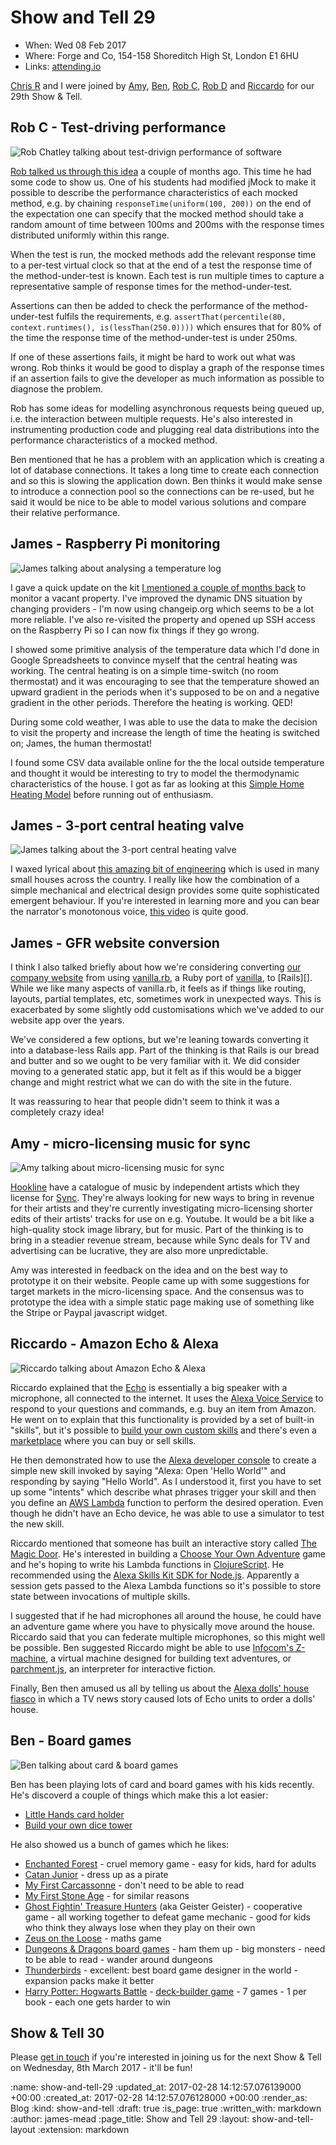 Show and Tell 29
================

* When: Wed 08 Feb 2017
* Where: Forge and Co, 154-158 Shoreditch High St, London E1 6HU
* Links: [attending.io][attending-io-show-and-tell-29]

[Chris R][chris-roos] and I were joined by [Amy][amy-wagner], [Ben][ben-griffiths], [Rob C][rob-chatley], [Rob D][rob-dupuis] and [Riccardo][riccardo-cambiassi] for our 29th Show & Tell.

[attending-io-show-and-tell-29]: https://attending.io/events/gfr-show-and-tell-29/
[chris-roos]: /chris-roos
[amy-wagner]: http://amyeee.com/
[ben-griffiths]: https://twitter.com/beng
[rob-chatley]: https://www.doc.ic.ac.uk/~rbc/
[rob-dupuis]: https://github.com/robd
[riccardo-cambiassi]: https://github.com/bru

## Rob C - Test-driving performance

![Rob Chatley talking about test-drivign performance of software](/images/blog/2017-02-08-show-and-tell-29-rob-chatley.jpg)

[Rob talked us through this idea][performance-testing-with-mocks] a couple of months ago. This time he had some code to show us. One of his students had modified jMock to make it possible to describe the performance characteristics of each mocked method, e.g. by chaining `responseTime(uniform(100, 200))` on the end of the expectation one can specify that the mocked method should take a random amount of time between 100ms and 200ms with the response times distributed uniformly within this range.

When the test is run, the mocked methods add the relevant response time to a per-test virtual clock so that at the end of a test the response time of the method-under-test is known. Each test is run multiple times to capture a representative sample of response times for the method-under-test.

Assertions can then be added to check the performance of the method-under-test fulfils the requirements, e.g. `assertThat(percentile(80, context.runtimes(), is(lessThan(250.0))))` which ensures that for 80% of the time the response time of the method-under-test is under 250ms.

If one of these assertions fails, it might be hard to work out what was wrong. Rob thinks it would be good to display a graph of the response times if an assertion fails to give the developer as much information as possible to diagnose the problem.

Rob has some ideas for modelling asynchronous requests being queued up, i.e. the interaction between multiple requests. He's also interested in instrumenting production code and plugging real data distributions into the performance characteristics of a mocked method.

Ben mentioned that he has a problem with an application which is creating a lot of database connections. It takes a long time to create each connection and so this is slowing the application down. Ben thinks it would make sense to introduce a connection pool so the connections can be re-used, but he said it would be nice to be able to model various solutions and compare their relative performance.

[performance-testing-with-mocks]: /show-and-tell-27#rob-c---performance-testing-with-mocks


## James - Raspberry Pi monitoring

![James talking about analysing a temperature log](/images/blog/2017-02-08-show-and-tell-29-james-rpi-monitoring.jpg)

I gave a quick update on the kit [I mentioned a couple of months back][rpi-monitoring] to monitor a vacant property. I've improved the dynamic DNS situation by changing providers - I'm now using changeip.org which seems to be a lot more reliable. I've also re-visited the property and opened up SSH access on the Raspberry Pi so I can now fix things if they go wrong.

I showed some primitive analysis of the temperature data which I'd done in Google Spreadsheets to convince myself that the central heating was working. The central heating is on a simple time-switch (no room thermostat) and it was encouraging to see that the temperature showed an upward gradient in the periods when it's supposed to be on and a negative gradient in the other periods. Therefore the heating is working. QED!

During some cold weather, I was able to use the data to make the decision to visit the property and increase the length of time the heating is switched on; James, the human thermostat!

I found some CSV data available online for the the local outside temperature and thought it would be interesting to try to model the thermodynamic characteristics of the house. I got as far as looking at this [Simple Home Heating Model][] before running out of enthusiasm.

[rpi-monitoring]: /show-and-tell-27#james-m---raspberry-pi-monitoring
[Simple Home Heating Model]: http://nicola.qeng-ho.org/housemodel/interactive.php


## James - 3-port central heating valve

![James talking about the 3-port central heating valve](/images/blog/2017-02-08-show-and-tell-29-james-3-port-valve.jpg)

I waxed lyrical about [this amazing bit of engineering][midpositionvalve] which is used in many small houses across the country. I really like how the combination of a simple mechanical and electrical design provides some quite sophisticated emergent behaviour. If you're interested in learning more and you can bear the narrator's monotonous voice, [this video][how-3-port-valve-works-video] is quite good.

[midpositionvalve]: http://www.diyfaq.org.uk/plumbing/controls/midpositionvalve.htm
[how-3-port-valve-works-video]: https://www.youtube.com/watch?v=F5m8f6HN2Us


## James - GFR website conversion

I think I also talked briefly about how we're considering converting [our company website][gfr-website] from using [vanilla.rb][], a Ruby port of [vanilla][], to [Rails][]. While we like many aspects of vanilla.rb, it feels as if things like routing, layouts, partial templates, etc, sometimes work in unexpected ways. This is exacerbated by some slightly odd customisations which we've added to our website app over the years.

We've considered a few options, but we're leaning towards converting it into a database-less Rails app. Part of the thinking is that Rails is our bread and butter and so we ought to be very familiar with it. We did consider moving to a generated static app, but it felt as if this would be a bigger change and might restrict what we can do with the site in the future.

It was reassuring to hear that people didn't seem to think it was a completely crazy idea!

[gfr-website]: https://github.com/freerange/site/
[vanilla.rb]: https://github.com/lazyatom/vanilla-rb
[vanilla]: http://www.vanillasite.at/space/about


## Amy - micro-licensing music for sync

![Amy talking about micro-licensing music for sync](/images/blog/2017-02-08-show-and-tell-29-amy.jpg)

[Hookline][] have a catalogue of music by independent artists which they license for [Sync][]. They're always looking for new ways to bring in revenue for their artists and they're currently investigating micro-licensing shorter edits of their artists' tracks for use on e.g. Youtube. It would be a bit like a high-quality stock image library, but for music. Part of the thinking is to bring in a steadier revenue stream, because while Sync deals for TV and advertising can be lucrative, they are also more unpredictable.

Amy was interested in feedback on the idea and on the best way to prototype it on their website. People came up with some suggestions for target markets in the micro-licensing space. And the consensus was to prototype the idea with a simple static page making use of something like the Stripe or Paypal javascript widget.

[Hookline]: http://hookline.tv/
[Sync]: https://en.wikipedia.org/wiki/Synchronization_rights
[woo-commerce-plugin]: https://en-gb.wordpress.org/plugins/woocommerce/

## Riccardo - Amazon Echo & Alexa

![Riccardo talking about Amazon Echo & Alexa](/images/blog/2017-02-08-show-and-tell-29-riccardo.jpg)

Riccardo explained that the [Echo][amazon-echo] is essentially a big speaker with a microphone, all connected to the internet. It uses the [Alexa Voice Service][] to respond to your questions and commands, e.g. buy an item from Amazon. He went on to explain that this functionality is provided by a set of built-in "skills", but it's possible to [build your own custom skills][alexa-skills-kit] and there's even a [marketplace][alexa-skills-marketplace] where you can buy or sell skills.

He then demonstrated how to use the [Alexa developer console][alexa-developer-console] to create a simple new skill invoked by saying "Alexa: Open 'Hello World'" and responding by saying "Hello World". As I understood it, first you have to set up some "intents" which describe what phrases trigger your skill and then you define an [AWS Lambda][aws-lamda] function to perform the desired operation. Even though he didn't have an Echo device, he was able to use a simulator to test the new skill.

Riccardo mentioned that someone has built an interactive story called [The Magic Door][]. He's interested in building a [Choose Your Own Adventure][CYOA] game and he's hoping to write his Lambda functions in [ClojureScript][]. He recommended using the [Alexa Skills Kit SDK for Node.js][alexa-skills-kit-sdk-for-nodejs]. Apparently a session gets passed to the Alexa Lambda functions so it's possible to store state between invocations of multiple skills.

I suggested that if he had microphones all around the house, he could have an adventure game where you have to physically move around the house. Riccardo said that you can federate multiple microphones, so this might well be possible. Ben suggested Riccardo might be able to use [Infocom's Z-machine][z-machine], a virtual machine designed for building text adventures, or [parchment.js][], an interpreter for interactive fiction.

Finally, Ben then amused us all by telling us about the [Alexa dolls' house fiasco][alexa-dollhouse-fiasco] in which a TV news story caused lots of Echo units to order a dolls' house.

[amazon-echo]: https://developer.amazon.com/echo
[Alexa Voice Service]: https://developer.amazon.com/alexa-voice-service
[alexa-skills-kit]: https://developer.amazon.com/alexa-skills-kit
[alexa-skills-marketplace]: https://www.amazon.com/b?ie=UTF8&node=13727921011
[alexa-developer-console]: https://developer.amazon.com/edw/home.html#/skills
[aws-lamda]: https://aws.amazon.com/lambda/
[The Magic Door]: https://www.themagicdoor.org/
[ClojureScript]: https://clojurescript.org/
[alexa-skills-kit-sdk-for-nodejs]: https://github.com/alexa/alexa-skills-kit-sdk-for-nodejs
[CYOA]: https://en.wikipedia.org/wiki/Choose_Your_Own_Adventure
[z-machine]: https://en.wikipedia.org/wiki/Z-machine
[parchment.js]: https://iplayif.com/
[alexa-dollhouse-fiasco]: https://www.youtube.com/watch?v=oI2KLIULjXc

## Ben - Board games

![Ben talking about card & board games](/images/blog/2017-02-08-show-and-tell-29-ben.jpg)

Ben has been playing lots of card and board games with his kids recently. He's discoverd a couple of things which make this a lot easier:

* [Little Hands card holder](https://www.funlearning.co.uk/little-hands-card-holder)
* [Build your own dice tower](http://makezine.com/2016/11/19/building-your-own-dice-tower/)

He also showed us a bunch of games which he likes:

* [Enchanted Forest](https://boardgamegeek.com/boardgame/938/enchanted-forest) - cruel memory game - easy for kids, hard for adults
* [Catan Junior](https://boardgamegeek.com/boardgame/125921/catan-junior) - dress up as a pirate
* [My First Carcassonne](https://boardgamegeek.com/boardgame/41010/my-first-carcassonne) - don't need to be able to read
* [My First Stone Age](https://boardgamegeek.com/boardgame/191004/my-first-stone-age) - for similar reasons
* [Ghost Fightin' Treasure Hunters](https://boardgamegeek.com/boardgame/146312/ghost-fightin-treasure-hunters) (aka Geister Geister) - cooperative game - all working together to defeat game mechanic - good for kids who think they always lose when they play on their own
* [Zeus on the Loose](https://boardgamegeek.com/boardgame/22864/zeus-loose) - maths game
* [Dungeons & Dragons board games](https://boardgamegeek.com/geeksearch.php?action=search&objecttype=boardgame&q=Dungeons%20%26%20Dragons) - ham them up - big monsters - need to be able to read - wander around dungeons
* [Thunderbirds](https://boardgamegeek.com/boardgame/160610/thunderbirds) - excellent: best board game designer in the world - expansion packs make it better
* [Harry Potter: Hogwarts Battle](https://boardgamegeek.com/boardgame/199042/harry-potter-hogwarts-battle) - [deck-builder game](https://en.wikipedia.org/wiki/Deck-building_game) - 7 games - 1 per book - each one gets harder to win


## Show & Tell 30

Please [get in touch][contact] if you're interested in joining us for the next Show & Tell on Wednesday, 8th March 2017 - it'll be fun!

[contact]: /contact

:name: show-and-tell-29
:updated_at: 2017-02-28 14:12:57.076139000 +00:00
:created_at: 2017-02-28 14:12:57.076128000 +00:00
:render_as: Blog
:kind: show-and-tell
:draft: true
:is_page: true
:written_with: markdown
:author: james-mead
:page_title: Show and Tell 29
:layout: show-and-tell-layout
:extension: markdown
